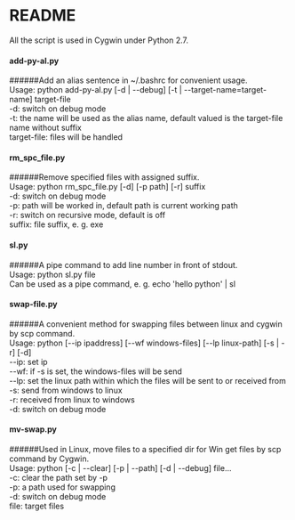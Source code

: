 # README

All the script is used in Cygwin under Python 2.7.

#### add-py-al.py
######Add an alias sentence in ~/.bashrc for convenient usage.  
Usage: python add-py-al.py [-d | --debug] [-t | --target-name=target-name] target-file  
-d: switch on debug mode  
-t: the name will be used as the alias name, default valued is the target-file name without suffix  
target-file: files will be handled  

#### rm_spc_file.py
######Remove specified files with assigned suffix.  
Usage: python rm_spc_file.py [-d] [-p path] [-r] suffix  
-d: switch on debug mode  
-p: path will be worked in, default path is current working path  
-r: switch on recursive mode, default is off  
suffix: file suffix, e. g. exe  

#### sl.py
######A pipe command to add line number in front of stdout.  
Usage: python sl.py file  
Can be used as a pipe command, e. g. echo 'hello python' | sl  

#### swap-file.py
######A convenient method for swapping files between linux and cygwin by scp command.  
Usage: python [--ip ipaddress] [--wf windows-files] [--lp linux-path] [-s | -r] [-d]  
--ip: set ip  
--wf: if -s is set, the windows-files will be send  
--lp: set the linux path within which the files will be sent to or received from  
-s: send from windows to linux  
-r: received from linux to windows  
-d: switch on debug mode  

#### mv-swap.py
######Used in Linux, move files to a specified dir for Win get files by scp command by Cygwin.  
Usage: python [-c | --clear] [-p | --path] [-d | --debug] file...  
-c: clear the path set by -p  
-p: a path used for swapping  
-d: switch on debug mode  
file: target files  